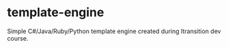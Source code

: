 template-engine
===============

Simple C#/Java/Ruby/Python template engine created during Itransition dev course.
